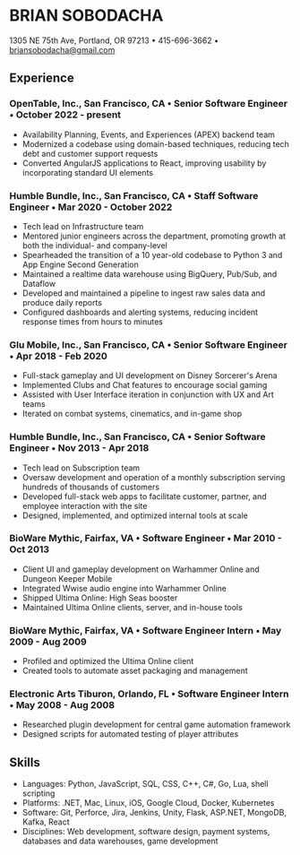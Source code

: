 # BRIAN SOBODACHA
1305 NE 75th Ave, Portland, OR 97213 • 415-696-3662 • briansobodacha@gmail.com
 
## Experience
### OpenTable, Inc., San Francisco, CA • Senior Software Engineer • October 2022 - present
* Availability Planning, Events, and Experiences (APEX) backend team
* Modernized a codebase using domain-based techniques, reducing tech debt and customer support requests
* Converted AngularJS applications to React, improving usability by incorporating standard UI elements

### Humble Bundle, Inc., San Francisco, CA • Staff Software Engineer • Mar 2020 - October 2022
* Tech lead on Infrastructure team
* Mentored junior engineers across the department, promoting growth at both the individual- and company-level
* Spearheaded the transition of a 10 year-old codebase to Python 3 and App Engine Second Generation
* Maintained a realtime data warehouse using BigQuery, Pub/Sub, and Dataflow
* Developed and maintained a pipeline to ingest raw sales data and produce daily reports
* Configured dashboards and alerting systems, reducing incident response times from hours to minutes

### Glu Mobile, Inc., San Francisco, CA • Senior Software Engineer • Apr 2018 - Feb 2020
* Full-stack gameplay and UI development on Disney Sorcerer's Arena
* Implemented Clubs and Chat features to encourage social gaming
* Assisted with User Interface iteration in conjunction with UX and Art teams
* Iterated on combat systems, cinematics, and in-game shop

### Humble Bundle, Inc., San Francisco, CA • Senior Software Engineer • Nov 2013 - Apr 2018
* Tech lead on Subscription team
* Oversaw development and operation of a monthly subscription serving hundreds of thousands of customers
* Developed full-stack web apps to facilitate customer, partner, and employee interaction with the site
* Designed, implemented, and optimized internal tools at scale

### BioWare Mythic, Fairfax, VA • Software Engineer • Mar 2010 - Oct 2013
* Client UI and gameplay development on Warhammer Online and Dungeon Keeper Mobile
* Integrated Wwise audio engine into Warhammer Online
* Shipped Ultima Online: High Seas booster
* Maintained Ultima Online clients, server, and in-house tools

### BioWare Mythic, Fairfax, VA • Software Engineer Intern • May 2009 - Aug 2009
* Profiled and optimized the Ultima Online client
* Created tools to automate asset packaging and management

### Electronic Arts Tiburon, Orlando, FL • Software Engineer Intern • May 2008 - Aug 2008
* Researched plugin development for central game automation framework
* Designed scripts for automated testing of player attributes

## Skills
* Languages: Python, JavaScript, SQL, CSS, C++, C#, Go, Lua, shell scripting
* Platforms: .NET, Mac, Linux, iOS, Google Cloud, Docker, Kubernetes
* Software: Git, Perforce, Jira, Jenkins, Unity, Flask, ASP.NET, MongoDB, Kafka, React
* Disciplines: Web development, software design, payment systems, databases and data warehouses, game development